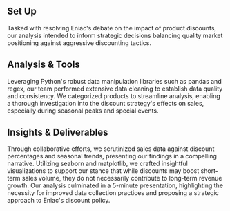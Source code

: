 ## Set Up
Tasked with resolving Eniac's debate on the impact of product discounts, our analysis intended to inform strategic decisions balancing quality market positioning against aggressive discounting tactics.

## Analysis & Tools
Leveraging Python's robust data manipulation libraries such as pandas and regex, our team performed extensive data cleaning to establish data quality and consistency. We categorized products to streamline analysis, enabling a thorough investigation into the discount strategy's effects on sales, especially during seasonal peaks and special events.

## Insights & Deliverables
Through collaborative efforts, we scrutinized sales data against discount percentages and seasonal trends, presenting our findings in a compelling narrative. Utilizing seaborn and matplotlib, we crafted insightful visualizations to support our stance that while discounts may boost short-term sales volume, they do not necessarily contribute to long-term revenue growth. Our analysis culminated in a 5-minute presentation, highlighting the necessity for improved data collection practices and proposing a strategic approach to Eniac's discount policy.

